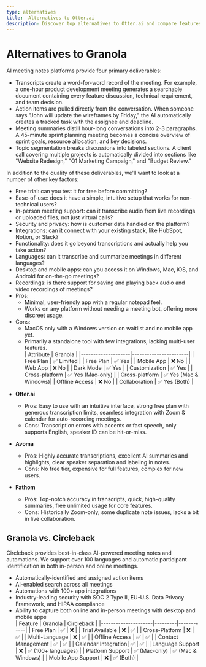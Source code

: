 ```yaml
---
type: alternatives
title:  Alternatives to Otter.ai  
description: Discover top alternatives to Otter.ai and compare features with Circleback. Make an informed choice for your transcription needs.
---
```


# Alternatives to Granola    
AI meeting notes platforms provide four primary deliverables:  
  
* Transcripts create a word-for-word record of the meeting. For example, a one-hour product development meeting generates a searchable document containing every feature discussion, technical requirement, and team decision.  
* Action items are pulled directly from the conversation. When someone says "John will update the wireframes by Friday," the AI automatically creates a tracked task with the assignee and deadline.  
* Meeting summaries distill hour-long conversations into 2-3 paragraphs. A 45-minute sprint planning meeting becomes a concise overview of sprint goals, resource allocation, and key decisions.  
* Topic segmentation breaks discussions into labeled sections. A client call covering multiple projects is automatically divided into sections like "Website Redesign," "Q1 Marketing Campaign," and "Budget Review."  
  
In addition to the quality of these deliverables, we'll want to look at a number of other key factors:  
  
* Free trial: can you test it for free before committing?  
* Ease-of-use: does it have a simple, intuitive setup that works for non-technical users?  
* In-person meeting support: can it transcribe audio from live recordings or uploaded files, not just virtual calls?  
* Security and privacy: how is customer data handled on the platform?  
* Integrations: can it connect with your existing stack, like HubSpot, Notion, or Slack?  
* Functionality: does it go beyond transcriptions and actually help you take action?  
* Languages: can it transcribe and summarize meetings in different languages?  
* Desktop and mobile apps: can you access it on Windows, Mac, iOS, and Android for on-the-go meetings?  
* Recordings: is there support for saving and playing back audio and video recordings of meetings?    
* Pros:
  * Minimal, user-friendly app with a regular notepad feel.
  * Works on any platform without needing a meeting bot, offering more discreet usage.
* Cons:
  * MacOS only with a Windows version on waitlist and no mobile app yet.
  * Primarily a standalone tool with few integrations, lacking multi-user features.  
| Attribute          | Granola               |
|--------------------|-----------------------|
| Free Plan          | ✅ Limited             |
| Free Plan          | ✅ Yes                |
| Mobile App         | ❌ No                 |
| Web App            | ❌ No                 |
| Dark Mode          | ✅ Yes                |
| Customization      | ✅ Yes                |
| Cross-platform     | ✅ Yes (Mac-only)     |
| Cross-platform     | ✅ Yes (Mac & Windows)|
| Offline Access     | ❌ No                 |
| Collaboration      | ✅ Yes (Both)         |  
- **Otter.ai**
  - Pros: Easy to use with an intuitive interface, strong free plan with generous transcription limits, seamless integration with Zoom & calendar for auto-recording meetings.
  - Cons: Transcription errors with accents or fast speech, only supports English, speaker ID can be hit-or-miss.

- **Avoma**
  - Pros: Highly accurate transcriptions, excellent AI summaries and highlights, clear speaker separation and labeling in notes.
  - Cons: No free tier, expensive for full features, complex for new users.

- **Fathom**
  - Pros: Top-notch accuracy in transcripts, quick, high-quality summaries, free unlimited usage for core features.
  - Cons: Historically Zoom-only, some duplicate note issues, lacks a bit in live collaboration.  
## Granola vs. Circleback  
Circleback provides best-in-class AI-powered meeting notes and automations. We support over 100 languages and automatic participant identification in both in-person and online meetings.  
  
* Automatically-identified and assigned action items  
* AI-enabled search across all meetings  
* Automations with 100+ app integrations  
* Industry-leading security with SOC 2 Type II, EU-U.S. Data Privacy Framework, and HIPAA compliance  
* Ability to capture both online and in-person meetings with desktop and mobile apps    
| Feature             | Granola | Circleback |
|---------------------|---------|------------|
| Free Plan           | ✅       | ❌         |
| Trial Available     | ❌       | ✅         |
| Cross-Platform      | ❌       | ✅         |
| Multi-Language      | ❌       | ✅         |
| Offline Access      | ✅       | ✅         |
| Contact Management  | ✅       | ✅         |
| Calendar Integration| ✅       | ✅         |
| Language Support    | ❌       | ✅ (100+ languages) |
| Platform Support    | ✅ (Mac-only) | ✅ (Mac & Windows) |
| Mobile App Support  | ❌       | ✅ (Both) |